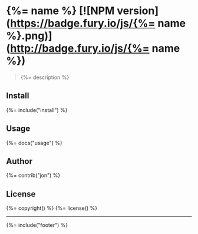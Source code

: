 # {%= name %} [![NPM version](https://badge.fury.io/js/{%= name %}.png)](http://badge.fury.io/js/{%= name %})

> {%= description %}

## Install
{%= include("install") %}

## Usage
{%= docs("usage") %}

## Author
{%= contrib("jon") %}

## License
{%= copyright() %}
{%= license() %}

***

{%= include("footer") %}